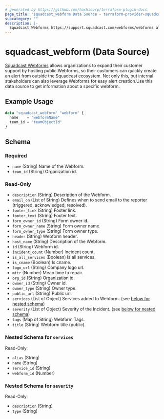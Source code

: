 ```yaml
---
# generated by https://github.com/hashicorp/terraform-plugin-docs
page_title: "squadcast_webform Data Source - terraform-provider-squadcast"
subcategory: ""
description: |-
  Squadcast Webforms https://support.squadcast.com/webforms/webforms allows organizations to expand their customer support by hosting public Webforms, so their customers can quickly create an alert from outside the Squadcast ecosystem. Not only this, but internal stakeholders can also leverage Webforms for easy alert creation.Use this data source to get information about a specific webform.
---
```


# squadcast_webform (Data Source)

[Squadcast Webforms](https://support.squadcast.com/webforms/webforms) allows organizations to expand their customer support by hosting public Webforms, so their customers can quickly create an alert from outside the Squadcast ecosystem. Not only this, but internal stakeholders can also leverage Webforms for easy alert creation.Use this data source to get information about a specific webform.

## Example Usage

```terraform
data "squadcast_webform" "webform" {
  name    = "webformName"
  team_id = "teamObjectId"
}
```

<!-- schema generated by tfplugindocs -->
## Schema

### Required

- `name` (String) Name of the Webform.
- `team_id` (String) Organization id.

### Read-Only

- `description` (String) Description of the Webform.
- `email_on` (List of String) Defines when to send email to the reporter (triggered, acknowledged, resolved).
- `footer_link` (String) Footer link.
- `footer_text` (String) Footer text.
- `form_owner_id` (String) Form owner id.
- `form_owner_name` (String) Form owner name.
- `form_owner_type` (String) Form owner type.
- `header` (String) Webform header.
- `host_name` (String) Description of the Webform.
- `id` (String) Webform id.
- `incident_count` (Number) Incident count.
- `is_all_services` (Boolean) Is all services.
- `is_cname` (Boolean) Is cname.
- `logo_url` (String) Company logo url.
- `mttr` (Number) Mean time to repair.
- `org_id` (String) Organization id.
- `owner_id` (String) Owner id.
- `owner_type` (String) Owner type.
- `public_url` (String) Public url.
- `services` (List of Object) Services added to Webform. (see [below for nested schema](#nestedatt--services))
- `severity` (List of Object) Severity of the Incident. (see [below for nested schema](#nestedatt--severity))
- `tags` (Map of String) Webform Tags.
- `title` (String) Webform title (public).

<a id="nestedatt--services"></a>
### Nested Schema for `services`

Read-Only:

- `alias` (String)
- `name` (String)
- `service_id` (String)
- `webform_id` (Number)


<a id="nestedatt--severity"></a>
### Nested Schema for `severity`

Read-Only:

- `description` (String)
- `type` (String)


